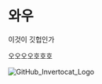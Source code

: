 # 와우

이것이 깃헙인가

오오오오호호호 

![GitHub_Invertocat_Logo](/Users/juni/Documents/GitHub/Footsome48.github.io/images/GitHub_Invertocat_Logo.png)